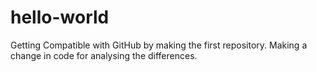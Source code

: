 # hello-world
Getting Compatible with GitHub by making the first repository.
Making a change in code for analysing the differences.
